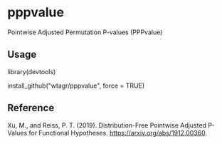 # pppvalue
 Pointwise Adjusted Permutation P-values (PPPvalue)

## Usage
library(devtools)

install_github("wtagr/pppvalue", force = TRUE)

## Reference
Xu, M., and Reiss, P. T. (2019). Distribution-Free Pointwise Adjusted P-Values for Functional Hypotheses. https://arxiv.org/abs/1912.00360.
